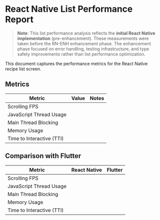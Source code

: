 # React Native List Performance Report

> **Note**: This list performance analysis reflects the **initial React Native implementation** (pre-enhancement). These measurements were taken before the RN-ENH enhancement phase. The enhancement phase focused on error handling, testing infrastructure, and type safety improvements rather than list performance optimization.

This document captures the performance metrics for the React Native recipe list screen.

## Metrics

| Metric | Value | Notes |
| --- | --- | --- |
| Scrolling FPS | | |
| JavaScript Thread Usage | | |
| Main Thread Blocking | | |
| Memory Usage | | |
| Time to Interactive (TTI) | | |

## Comparison with Flutter

| Metric | React Native | Flutter |
| --- | --- | --- |
| Scrolling FPS | | |
| JavaScript Thread Usage | | |
| Main Thread Blocking | | |
| Memory Usage | | |
| Time to Interactive (TTI) | | | 